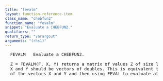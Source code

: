 ```yaml
---
title: "fevalm"
layout: function-reference-item
class_name: "chebfun2"
function_name: "fevalm"
snippet: "Evaluate a CHEBFUN2."
qualifiers: ""
return_type: "varargout"
arguments: "(rhs1)"
---
```


<pre class="help-text">  FEVALM   Evaluate a CHEBFUN2.
  
  Z = FEVALM(F, X, Y) returns a matrix of values Z of size length(X)-by-length(Y). 
  X and Y should be vectors of doubles. This is equivalent to making a meshgrid 
  of the vectors X and Y and then using FEVAL to evaluate at that grid.
</pre>